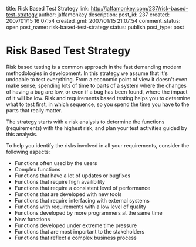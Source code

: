 title: Risk Based Test Strategy
link: http://jaffamonkey.com/237/risk-based-test-strategy
author: jaffamonkey
description: 
post_id: 237
created: 2007/01/15 16:07:54
created_gmt: 2007/01/15 21:07:54
comment_status: open
post_name: risk-based-test-strategy
status: publish
post_type: post

# Risk Based Test Strategy

Risk based testing is a common approach in the fast demanding modern methodologies in development. In this strategy we assume that it's undoable to test everything. From a economic point of view it doesn't even make sense; spending lots of time to parts of a system where the changes of having a bug are low, or even if a bug has been found, where the impact of it will be low. Risk and requirements based testing helps you to determine what to test first, in which sequence, so you spend the time you have to the parts that really matter.

The strategy starts with a risk analysis to determine the functions (requirements) with the highest risk, and plan your test activities guided by this analysis.

To help you identify the risks involved in all your requirements, consider the following aspects:

  * Functions often used by the users
  * Complex functions
  * Functions that have a lot of updates or bugfixes
  * Functions that require high availibility
  * Functions that require a consistent level of performance
  * Functions that are developed with new tools
  * Functions that require interfacing with external systems
  * Functions with requirements with a low level of quality
  * Functions developed by more programmers at the same time
  * New functions
  * Functions developed under extreme time pressure
  * Functions that are most important to the stakeholders
  * Functions that reflect a complex business process